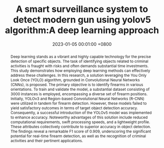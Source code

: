 ---
title:          "A smart surveillance system to detect modern gun using yolov5 algorithm:A deep learning approach"
date:           2023-01-05 00:01:00 +0800
selected:       false
pub:            "in International Joint Conference on Advances in Computational Intelligence"
pub_date:       "2023"
abstract: >-
  Deep learning stands as a vibrant and highly capable technology for the precise detection of specific objects. The task of identifying objects related to criminal activities is fraught with risks and often demands substantial time investments. This study demonstrates how employing deep learning methods can effectively address these challenges. In this research, a solution leveraging the You Only Look Once (YOLO) algorithm, grounded in Convolutional Neural Networks (CNNs), is proposed. The primary objective is to identify firearms in various orientations. To train and validate the model, a substantial dataset consisting of 3000 instances is employed, encompassing a diverse set of firearm positions. Initially, YOLOv3 and Region-based Convolutional Neural Networks (R-CNN) were utilized in tandem for firearm detection. However, these models failed to yield satisfactory outcomes in terms of target object detection accuracy. Consequently, a successful introduction of the YOLOv5 model was implemented to enhance accuracy. Noteworthy advantages of this solution include reduced computational requirements, swift processing speeds, and a lightweight profile. These attributes collectively contribute to superior accuracy in object detection. The findings reveal a remarkable F1 score of 0.909, underscoring the significant potential for real-time firearm detection, as well as the recognition of criminal activities and their pertinent applications.
cover:          /assets/images/covers/cover1.webp
authors:
- Md Al Amin*
- Bikash Kumar Paul*
- John Doe
- Charles Green
links:
  Paper: https://www.cell.com
---